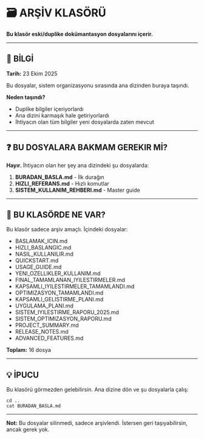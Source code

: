 # 🗃️ ARŞİV KLASÖRÜ

**Bu klasör eski/duplike dokümantasyon dosyalarını içerir.**

---

## 📌 BİLGİ

**Tarih:** 23 Ekim 2025

Bu dosyalar, sistem organizasyonu sırasında ana dizinden buraya taşındı.

**Neden taşındı?**
- Duplike bilgiler içeriyorlardı
- Ana dizini karmaşık hale getiriyorlardı
- İhtiyacın olan tüm bilgiler yeni dosyalarda zaten mevcut

---

## ❓ BU DOSYALARA BAKMAM GEREKIR Mİ?

**Hayır.** İhtiyacın olan her şey ana dizindeki şu dosyalarda:

1. **BURADAN_BASLA.md** - İlk durağın
2. **HIZLI_REFERANS.md** - Hızlı komutlar
3. **SISTEM_KULLANIM_REHBERI.md** - Master guide

---

## 📂 BU KLASÖRDE NE VAR?

Bu klasör sadece arşiv amaçlı. İçindeki dosyalar:

- BASLAMAK_ICIN.md
- HIZLI_BASLANGIC.md
- NASIL_KULLANILIR.md
- QUICKSTART.md
- USAGE_GUIDE.md
- YENI_OZELLIKLER_KULLANIM.md
- FINAL_TAMAMLANAN_IYILESTIRMELER.md
- KAPSAMLI_IYILESTIRMELER_TAMAMLANDI.md
- OPTIMIZASYON_TAMAMLANDI.md
- KAPSAMLI_GELISTIRME_PLANI.md
- UYGULAMA_PLANI.md
- SISTEM_IYILESTIRME_RAPORU_2025.md
- SISTEM_OPTIMIZASYON_RAPORU.md
- PROJECT_SUMMARY.md
- RELEASE_NOTES.md
- ADVANCED_FEATURES.md

**Toplam:** 16 dosya

---

## 💡 İPUCU

Bu klasörü görmezden gelebilirsin. Ana dizine dön ve şu dosyalarla çalış:

```
cd ..
cat BURADAN_BASLA.md
```

---

**Not:** Bu dosyalar silinmedi, sadece arşivlendi. İstersen geri taşıyabilirsin, ancak gerek yok.
